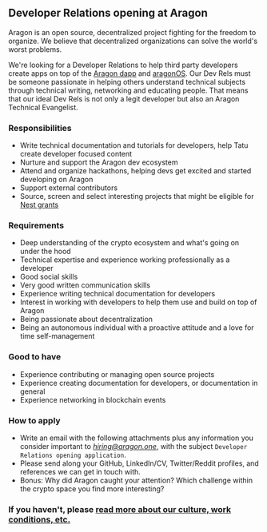 ## Developer Relations opening at Aragon

Aragon is an open source, decentralized project fighting for the freedom to organize. We believe that decentralized organizations can solve the world's worst problems.

We're looking for a Developer Relations to help third party developers create apps on top of the [Aragon dapp](https://github.com/aragon/aragon) and [aragonOS](http://wiki.aragon.one/documentation/aragonOS/). Our Dev Rels must be someone passionate in helping others understand technical subjects through technical writing, networking and educating people. That means that our ideal Dev Rels is not only a legit developer but also an Aragon Technical Evangelist.

### Responsibilities

- Write technical documentation and tutorials for developers, help Tatu create developer focused content
- Nurture and support the Aragon dev ecosystem
- Attend and organize hackathons, helping devs get excited and started developing on Aragon
- Support external contributors
- Source, screen and select interesting projects that might be eligible for [Nest grants](https://blog.aragon.one/introducing-aragon-nest-1aa8c91c0566)

### Requirements

- Deep understanding of the crypto ecosystem and what's going on under the hood
- Technical expertise and experience working professionally as a developer
- Good social skills
- Very good written communication skills
- Experience writing technical documentation for developers
- Interest in working with developers to help them use and build on top of Aragon
- Being passionate about decentralization
- Being an autonomous individual with a proactive attitude and a love for time self-management

### Good to have

- Experience contributing or managing open source projects
- Experience creating documentation for developers, or documentation in general
- Experience networking in blockchain events

### How to apply

- Write an email with the following attachments plus any information you consider important to *hiring@aragon.one*, with the subject `Developer Relations opening application`.
- Please send along your GitHub, LinkedIn/CV, Twitter/Reddit profiles, and references we can get in touch with.
- Bonus: Why did Aragon caught your attention? Which challenge within the crypto space you find more interesting?

### If you haven't, please [read more about our culture, work conditions, etc.](../index.md)
